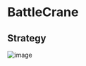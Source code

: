 # BattleCrane
## Strategy
![image](https://user-images.githubusercontent.com/22048950/55823908-71970000-5b0b-11e9-8afc-53e3dfa47c78.png)
